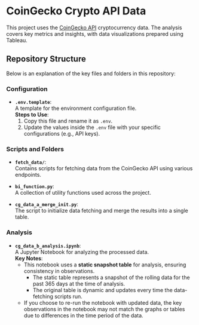 # CoinGecko Crypto API Data

This project uses the [CoinGecko API](https://docs.coingecko.com/v3.0.1/reference/introduction) cryptocurrency data. The analysis covers key metrics and insights, with data visualizations prepared using Tableau.

## Repository Structure

Below is an explanation of the key files and folders in this repository:

### Configuration
- **`.env.template`**:  
  A template for the environment configuration file.  
  **Steps to Use**:
  1. Copy this file and rename it as `.env`.
  2. Update the values inside the `.env` file with your specific configurations (e.g., API keys).

### Scripts and Folders
- **`fetch_data/`**:  
  Contains scripts for fetching data from the CoinGecko API using various endpoints.
  
- **`bi_function.py`**:  
  A collection of utility functions used across the project.

- **`cg_data_a_merge_init.py`**:  
  The script to initialize data fetching and merge the results into a single table.

### Analysis
- **`cg_data_b_analysis.ipynb`**:  
  A Jupyter Notebook for analyzing the processed data.  
  **Key Notes**:
  - This notebook uses a **static snapshot table** for analysis, ensuring consistency in observations.  
    - The static table represents a snapshot of the rolling data for the past 365 days at the time of analysis.  
    - The original table is dynamic and updates every time the data-fetching scripts run.
  - If you choose to re-run the notebook with updated data, the key observations in the notebook may not match the graphs or tables due to differences in the time period of the data.